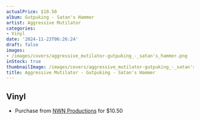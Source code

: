 ```yaml
---
actualPrice: $10.50
album: Gutpuking - Satan's Hammer
artist: Aggressive Mutilator
categories:
- Vinyl
date: '2024-11-23T06:26:24'
draft: false
images:
- /images/covers/aggressive_mutilator-gutpuking_-_satan's_hammer.png
inStock: true
thumbnailImage: /images/covers/aggressive_mutilator-gutpuking_-_satan's_hammer-thumb.png
title: Aggressive Mutilator - Gutpuking - Satan's Hammer
---
```


## Vinyl
* Purchase from [NWN Productions](http://shop.nwnprod.com/index.php?route=product/product&path=76&product_id=47148&sort=pd.name&order=ASC) for $10.50
